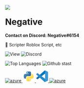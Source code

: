 <img align='left' src='https://avatars.githubusercontent.com/u/64843882?s=400&u=d2a3084b3e200c85dccbb3e13c0c7ede8a54e4c2&v=4' width='20%'>

# Negative

**Contact on Discord: Negative#6154**

📁 Scripter Roblox Script, etc

![View](https://komarev.com/ghpvc/?username=NoNiName&color=ff54c6)
![Discord](https://img.shields.io/badge/Discord-Negative%236154-pink)

![Top Languages](https://github-readme-stats.vercel.app/api/top-langs/?username=NoNiName&show_icons=true&theme=default)
![Github stast](https://github-readme-stats.vercel.app/api?username=NoNiName&count_private=false&show_icons=true&theme=default)

<p align="left"> <a href="https://www.lua.org" target="_blank"> <img src="https://cdn.discordapp.com/attachments/876841802324402186/886364473508646912/1200px-Lua-Logo.svg.png" alt="azure" width="40" height="40"/> </a> <a href="https://www.python.org" target="_blank"> <img src="https://raw.githubusercontent.com/devicons/devicon/master/icons/python/python-original.svg" alt="azure" width="40" height="40"/> </a> <a href="https://code.visualstudio.com" target="_blank"> <img src="https://raw.githubusercontent.com/devicons/devicon/master/icons/vscode/vscode-original.svg" alt="azure" width="40" height="40"/> </a> <a href="https://atom.io" target="_blank"> <img src="https://cdn.jsdelivr.net/gh/devicons/devicon/icons/atom/atom-original.svg" alt="azure" width="40" height="40"/></p>
